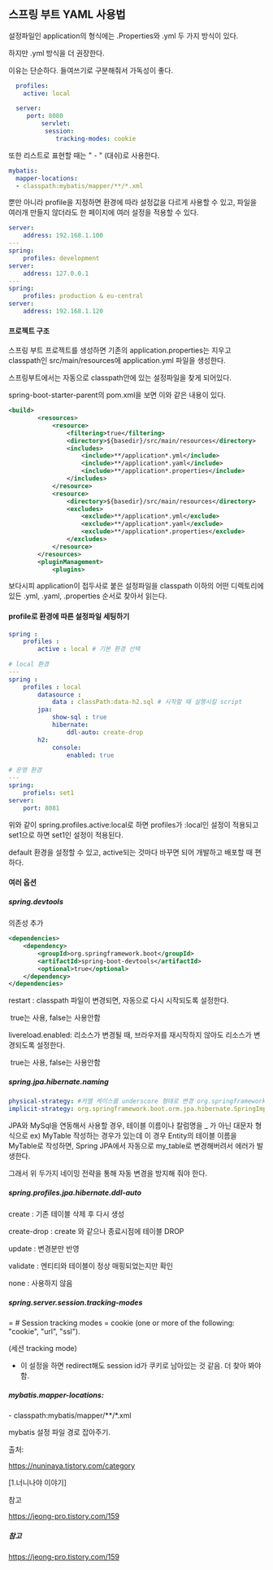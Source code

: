## 스프링 부트 YAML 사용법

설정파일인 application의 형식에는 .Properties와 .yml 두 가지 방식이 있다.

하지만 .yml 방식을 더 권장한다.



이유는 단순하다. 들여쓰기로 구분해줘서 가독성이 좋다.

```yml
  profiles:
    active: local
    
  server:
 	 port: 8080
 		 servlet:
  		  session:
     		 tracking-modes: cookie  
```

또한 리스트로 표현할 때는 " - " (대쉬)로 사용한다.

```yml
mybatis:
  mapper-locations:
  - classpath:mybatis/mapper/**/*.xml
```



뿐만 아니라 profile을 지정하면 환경에 따라 설정값을 다르게 사용할 수 있고, 파일을 여러개 만들지 않더라도 한 페이지에 여러 설정을 적용할 수 있다.

```yml
server:
    address: 192.168.1.100
---
spring:
    profiles: development
server:
    address: 127.0.0.1
---
spring:
    profiles: production & eu-central
server:
    address: 192.168.1.120

```



#### 프로젝트 구조

스프링 부트 프로젝트를 생성하면 기존의 application.properties는 지우고 classpath인 src/main/resources에 application.yml 파일을 생성한다.

스프링부트에서는 자동으로 classpath안에 있는 설정파일을 찾게 되어있다.



spring-boot-starter-parent의 pom.xml을 보면 이와 같은 내용이 있다.

```xml
<build>
        <resources>
            <resource>
                <filtering>true</filtering>
                <directory>${basedir}/src/main/resources</directory>
                <includes>
                    <include>**/application*.yml</include>
                    <include>**/application*.yaml</include>
                    <include>**/application*.properties</include>
                </includes>
            </resource>
            <resource>
                <directory>${basedir}/src/main/resources</directory>
                <excludes>
                    <exclude>**/application*.yml</exclude>
                    <exclude>**/application*.yaml</exclude>
                    <exclude>**/application*.properties</exclude>
                </excludes>
            </resource>
        </resources>
        <pluginManagement>
            <plugins>
```

보다시피 application이 접두사로 붙은 설정파일을 classpath 이하의 어떤 디렉토리에 있든 .yml, .yaml, .properties 순서로 찾아서 읽는다.



#### profile로 환경에 따른 설정파일 세팅하기

```yml
spring :
	profiles :
		active : local # 기본 환경 선택
		
# local 환경
---
spring :
	profiles : local
		datasource :
			data : classPath:data-h2.sql # 시작할 때 실행시킬 script
		jpa:
			show-sql : true
        	hibernate:
        		ddl-auto: create-drop
        h2:
        	console:
        		enabled: true
        		
# 운영 환경
---
spring:
	profiels: set1
server:
	port: 8081
```

위와 같이 spring.profiles.active:local로 하면 profiles가 :local인 설정이 적용되고 set1으로 하면 set1인 설정이 적용된다.

default 환경을 설정할 수 있고, active되는 것마다 바꾸면 되어 개발하고 배포할 때 편하다.



#### 여러 옵션

##### spring.devtools

의존성 추가

```xml
<dependencies>
    <dependency>
        <groupId>org.springframework.boot</groupId>
        <artifactId>spring-boot-devtools</artifactId>
        <optional>true</optional>
    </dependency>
</dependencies>
```

restart : classpath 파일이 변경되면, 자동으로 다시 시작되도록 설정한다.

​				true는 사용, false는 사용안함

livereload.enabled: 리소스가 변경될 때, 브라우저를 재시작하지 않아도 리소스가 변경되도록 설정한다.

​									true는 사용, false는 사용안함

 

##### spring.jpa.hibernate.naming

```yml
physical-strategy: #카멜 케이스를 underscore 형태로 변경 org.springframework.boot.orm.jpa.hibernate.SpringPhysicalNamingStrategy
implicit-strategy: org.springframework.boot.orm.jpa.hibernate.SpringImplicitNamingStrategy
```

JPA와 MySql을 연동해서 사용할 경우, 테이블 이름이나 칼럼명을 _ 가 아닌 대문자 형식으로 ex) MyTable 작성하는 경우가 있는데 이 경우 Entity의 테이블 이름을 MyTable로 작성하면, Spring JPA에서 자동으로 my_table로 변경해버려서 에러가 발생한다.

그래서 위 두가지 네이밍 전략을 통해 자동 변경을 방지해 줘야 한다.

##### spring.profiles.jpa.hibernate.ddl-auto 

create : 기존 테이블 삭제 후 다시 생성

create-drop : create 와 같으나 종료시점에 테이블 DROP

update : 변경분만 반영

validate : 엔티티와 테이블이 정상 매핑되었는지만 확인

none : 사용하지 않음



##### spring.server.session.tracking-modes

= # Session tracking modes = cookie (one or more of the following: "cookie", "url", "ssl").

(세션 tracking mode)

- 이 설정을 하면 redirect해도 session id가 쿠키로 남아있는 것 같음. 더 찾아 봐야함.



##### mybatis.mapper-locations:

\- classpath:mybatis/mapper/\**/\*.xml

mybatis 설정 파일 경로 잡아주기.



출처: 

https://nuninaya.tistory.com/category

 [1.너니나야 이야기]



참고

<https://jeong-pro.tistory.com/159>







##### 참고

<https://jeong-pro.tistory.com/159>